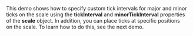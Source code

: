 This demo shows how to&nbsp;specify custom tick intervals for major and minor ticks on&nbsp;the scale using the **tickInterval** and **minorTickInterval** properties of&nbsp;the **scale** object. In&nbsp;addition, you can place ticks at&nbsp;specific positions on&nbsp;the scale. To&nbsp;learn how to&nbsp;do&nbsp;this, see the next demo.